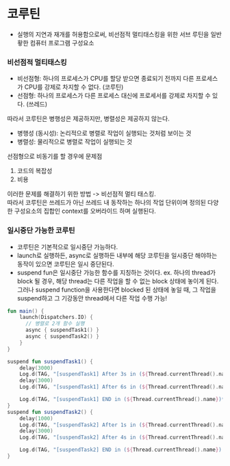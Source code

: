 # 코루틴
- 실행의 지연과 재개를 허용함으로써, 비선점적 멀티태스킹을 위한 서브 루틴을 일반홯한 컴퓨터 프로그램 구성요소

### 비선점적 멀티태스킹
- 비선점형: 하나의 프로세스가 CPU를 할당 받으면 종료되기 전까지 다른 프로세스가 CPU를 강제로 차지할 수 없다. (코루틴)
- 선점형: 하나의 프로세스가 다른 프로세스 대신에 프로세서를 강제로 차지할 수 있다. (쓰레드)

따라서 코루틴은 병행성은 제공하지만, 병렬성은 제공하지 않는다.

- 병행성 (동시성): 논리적으로 병렬로 작업이 실행되는 것처럼 보이는 것
- 병렬성: 물리적으로 병렬로 작업이 실행되는 것

선점형으로 비동기를 할 경우에 문제점
1. 코드의 복잡성
2. 비용

이러한 문제를 해결하기 위한 방법 -> 비선점적 멀티 태스킹. </br>
따라서 코루틴은 쓰레드가 아닌 쓰레드 내 동작하는 하나의 작업 단위이며 정의된 다양한 구성요소의 집합인 context를 오버라이드 하며 실행된다.

### 일시중단 가능한 코루틴
- 코루틴은 기본적으로 일시중단 가능하다. 
- launch로 실행하든, async로 실행하든 내부에 해당 코루틴을 일시중단 해야하는 동작이 있으면 코루틴은 일시 중단된다.
- suspend fun은 일시중단 가능한 함수를 지칭하는 것이다.
ex. 하나의 thread가 block 될 경우, 해당 thread는 다른 작업을 할 수 없는 block 상태에 놓이게 된다. 
그러나 suspend function을 사용한다면 blocked 된 상태에 놓일 때, 그 작업을 suspend하고 그 기강동안 thread에서 다른 작업 수행 가능! 

```kotlin
fun main() {
    launch(Dispatchers.IO) {
      // 병렬로 2개 함수 실행 
      async { suspendTask1() }
      async { suspendTask2() }
    }
}

suspend fun suspendTask1() {
    delay(3000)
    Log.d(TAG, "[suspendTask1] After 3s in (${Thread.currentThread().name})")
    delay(3000)
    Log.d(TAG, "[suspendTask1] After 6s in (${Thread.currentThread().name})")

    Log.d(TAG, "[suspendTask1] END in (${Thread.currentThread().name})*****")
}
suspend fun suspendTask2() {
    delay(1000)
    Log.d(TAG, "[suspendTask2] After 1s in (${Thread.currentThread().name})")
    delay(3000)
    Log.d(TAG, "[suspendTask2] After 4s in (${Thread.currentThread().name})")

    Log.d(TAG, "[suspendTask2] END in (${Thread.currentThread().name}) *****")
}
```